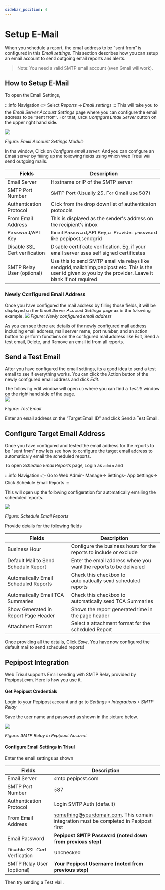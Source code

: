 ```yaml
---
sidebar_position: 4
---
```


# Setup E-Mail

When you schedule a report, the email address to be "sent from" is configured in this *Email settings*. This section describes how you can setup an email account to send outgoing email reports and alerts.

>Note: You need a valid SMTP email account (even Gmail will work).

## How to Setup E-Mail

To open the Email Settings,

:::info Navigation
:point_right: Select *Reports → Email settings*
:::
This will take you to the *Email Server Account Settings* page where you can configure the email address to be "sent from". For that, Click *Configure Email Server* button on the upper right hand side.

![](images/configureemail.png)
  
*Figure: Email Account Settings Module*
  
  
In ths window, Click on *Configure email server*.  And you can configure an Email server by filling up the following fields using which Web Trisul will send outgoing mails.
  
  | Fields                        | Description                                                                   |
  | ----------------------------- | ----------------------------------------------------------------------------- |
  | Email Server                  | Hostname or IP of the SMTP server                                             |
  | SMTP Port Number              | SMTP Port (Usually 25. For Gmail use 587)                                     |
  | Authentication Protocol       | Click from the drop down list of authenticaton protocols                                                                                                       |
  | From Email Address            | This is displayed as the sender's address on the recipient's inbox                                                                                                           |
  | Password/API Key              | Email Password,API Key,or Provider password like pepipost,sendgrid                                                                                               |
  | Disable SSL Cert verification | Disable certificate verification. Eg, if your email server uses self signed certificates                                                                                                    |
  | SMTP Relay User (optional)    | Use this to send SMTP email via relays like sendgrid,mailchimp,pepipost etc. This is the user id given to you by the provider. Leave it blank if not required                                |

### Newly Configured Email Address

Once you have configured the mail address by filling those fields, it will be displayed on the *Email Server Account Settings* page as in the following example.
![](images/configureemail1.png)
*Figure: Newly configured email address*

As you can see there are details of the newly configured mail address including email address, mail server name, port number, and an action button to perform functions on the configured mail address like Edit, Send a test email, Delete, and Remove an email id from all reports.

## Send a Test Email

After you have configured the email settings, its a good idea to send a test email to see if everything works.
You can click the Action button of the newly configured email address and click *Edit*.

The following edit window will open up where you can find a *Test it!* window on the right hand side of the page.  
![](images/testemail.png)  

*Figure: Test Email*

Enter an email address on the “Target Email ID” and click Send a Test Email.

## Configure Target Email Address

Once you have configured and tested the email address for the reports to be "sent from" now lets see how to configure the target email address to automatically email the scheduled reports.

To open *Schedule Email Reports* page, Login as `admin` and

:::info Navigation
:point_right: Go to Web Admin- Manage&rarr; Settings- App Settings&rarr; Click Schedule Email Reports
:::

This will open up the following configuration for automatically emailing the scheduled reports.

![](images/targetemailforreports.png)

*Figure: Schedule Email Reports*

Provide details for the following fields.

| Fields                                | Description                                                             |
|---------------------------------------|-------------------------------------------------------------------------|
| Business Hour				         	| Configure the business hours for the reports to include or exclude	  |
| Default Mail to Send 	Schedule Report | Enter the email address where you want the reports to be delivered 	  |
| Automatically Email Scheduled Reports | Check this checkbox to automatically send scheduled reports             | 
| Automatically Email TCA Summaries		| Check this checkbox to automatically send TCA Summaries                 |
| Show Generated in Report Page Header  | Shows the report generated time in the page header                      |
| Attachment Format                     | Select a attachment format for the scheduled Report                     |

Once providing all the details, Click *Save*. You have now configured the default mail to send scheduled reports!


## Pepipost Integration

Web Trisul supports Email sending with SMTP Relay provided by Pepipost.com. Here is how you use it.

#### Get Pepipost Credentials

Login to your Pepipost account and go to *Settings > Integrations > SMTP Relay*

Save the user name and password as shown in the picture below.

![](images/pepipost.png)

*Figure: SMTP Relay in Pepipost Account*

#### Configure Email Settings in Trisul

Enter the email settings as shown

| Fields                       | Description                                                |
| ---------------------------- | ---------------------------------------------------------- |
| Email Server                 | smtp.pepipost.com                                          |
| SMTP Port Number             | 587                                                        |
| Authentication Protocol      | Login SMTP Auth (default)                                  |
| From Email Address           | something@yourdomain.com. This domain integration must be completed in Pepipost first                                                                                       |
| Email Password               | **Pepipost SMTP Password (noted down from previous step)** |
| Disable SSL Cert Verfication | Unchecked                                                  |
| SMTP Relay User (optional)   | **Your Pepipost Username (noted from previous step)**      |

Then try sending a Test Mail.
